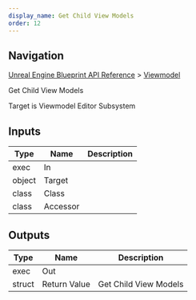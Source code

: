 ```yaml
---
display_name: Get Child View Models
order: 12
---
```

## Navigation

[Unreal Engine Blueprint API Reference](https://dev.epicgames.com/documentation/en-us/unreal-engine/BlueprintAPI) > [Viewmodel](https://dev.epicgames.com/documentation/en-us/unreal-engine/BlueprintAPI/Viewmodel)

Get Child View Models

Target is Viewmodel Editor Subsystem

## Inputs

| Type | Name | Description |
| --- | --- | --- |
| exec | In |  |
| object | Target |  |
| class | Class |  |
| class | Accessor |  |

## Outputs

| Type | Name | Description |
| --- | --- | --- |
| exec | Out |  |
| struct | Return Value | Get Child View Models |
